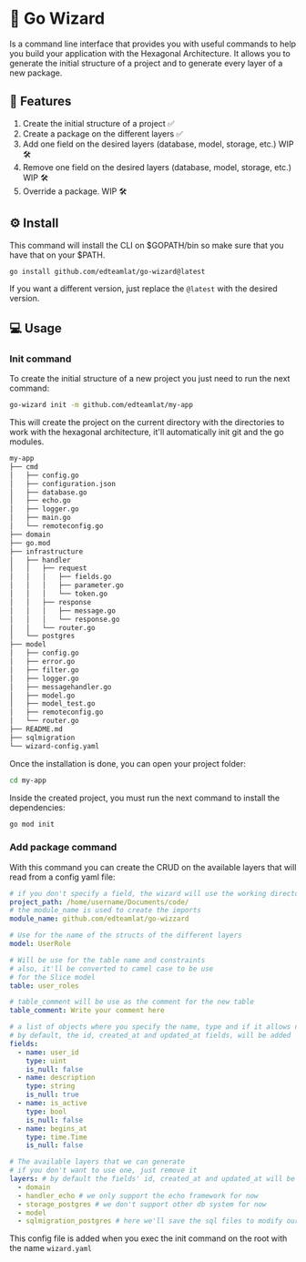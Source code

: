 # 🧙 Go Wizard

Is a command line interface that provides you with useful commands to help you build your application with the Hexagonal
Architecture. It allows you to generate the initial structure of a project and to generate every layer of a new package.

## 🎯 Features

1. Create the initial structure of a project ✅
2. Create a package on the different layers ✅
3. Add one field on the desired layers (database, model, storage, etc.) WIP 🛠
4. Remove one field on the desired layers (database, model, storage, etc.) WIP 🛠
5. Override a package. WIP 🛠

## ⚙ Install

This command will install the CLI on $GOPATH/bin so make sure that you have that on your $PATH.

```bash
go install github.com/edteamlat/go-wizard@latest
```

If you want a different version, just replace the `@latest` with the desired version.

## 💻 Usage

### Init command

To create the initial structure of a new project you just need to run the next command:

```bash
go-wizard init -m github.com/edteamlat/my-app
```

This will create the project on the current directory with the directories to work with the hexagonal architecture,
it'll automatically init git and the go modules.

```bash
my-app
├── cmd
│   ├── config.go
│   ├── configuration.json
│   ├── database.go
│   ├── echo.go
│   ├── logger.go
│   ├── main.go
│   └── remoteconfig.go
├── domain
├── go.mod
├── infrastructure
│   ├── handler
│   │   ├── request
│   │   │   ├── fields.go
│   │   │   ├── parameter.go
│   │   │   └── token.go
│   │   ├── response
│   │   │   ├── message.go
│   │   │   └── response.go
│   │   └── router.go
│   └── postgres
├── model
│   ├── config.go
│   ├── error.go
│   ├── filter.go
│   ├── logger.go
│   ├── messagehandler.go
│   ├── model.go
│   ├── model_test.go
│   ├── remoteconfig.go
│   └── router.go
├── README.md
├── sqlmigration
└── wizard-config.yaml
```
Once the installation is done, you can open your project folder:
```bash
cd my-app
```

Inside the created project, you must run the next command to install the dependencies:
```bash
go mod init
```
### Add package command
With this command you can create the CRUD on the available layers that will read from a config yaml file:
```yaml
# if you don't specify a field, the wizard will use the working directory (pwd)
project_path: /home/username/Documents/code/
# the module_name is used to create the imports
module_name: github.com/edteamlat/go-wizzard

# Use for the name of the structs of the different layers
model: UserRole

# Will be use for the table name and constraints
# also, it'll be converted to camel case to be use
# for the Slice model
table: user_roles

# table_comment will be use as the comment for the new table
table_comment: Write your comment here

# a list of objects where you specify the name, type and if it allows nulls
# by default, the id, created_at and updated_at fields, will be added
fields:
  - name: user_id
    type: uint
    is_null: false
  - name: description
    type: string
    is_null: true
  - name: is_active
    type: bool
    is_null: false
  - name: begins_at
    type: time.Time
    is_null: false

# The available layers that we can generate
# if you don't want to use one, just remove it
layers: # by default the fields' id, created_at and updated_at will be created
  - domain
  - handler_echo # we only support the echo framework for now
  - storage_postgres # we don't support other db system for now
  - model
  - sqlmigration_postgres # here we'll save the sql files to modify our db, it only supports postgres syntax for now
```
This config file is added when you exec the init command on the root with the name `wizard.yaml`
